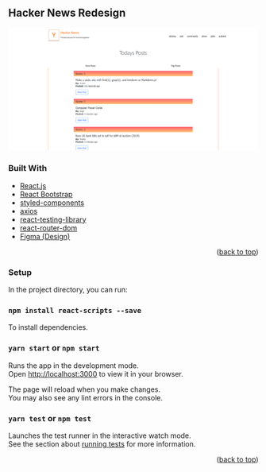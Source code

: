 <!-- ABOUT THE PROJECT -->
## Hacker News Redesign

[![Product Name Screen Shot][product-screenshot]](https://example.com)
### Built With

* [React.js](https://reactjs.org/)
* [React Bootstrap](https://react-bootstrap.github.io/)
* [styled-components](https://styled-components.com/)
* [axios](https://axios-http.com/)
* [react-testing-library](https://testing-library.com/)
* [react-router-dom](https://v5.reactrouter.com/web/guides/quick-start)
* [Figma (Design)](http://figma.com/)

<p align="right">(<a href="#top">back to top</a>)</p>


### Setup

In the project directory, you can run:

### `npm install react-scripts --save`

To install dependencies.

### `yarn start` or `npm start`

Runs the app in the development mode.\
Open [http://localhost:3000](http://localhost:3000) to view it in your browser.

The page will reload when you make changes.\
You may also see any lint errors in the console.

### `yarn test` or `npm test`

Launches the test runner in the interactive watch mode.\
See the section about [running tests](https://facebook.github.io/create-react-app/docs/running-tests) for more information.



<p align="right">(<a href="#top">back to top</a>)</p>


[product-screenshot]: src/assets/site.PNG
